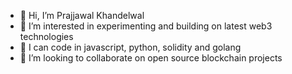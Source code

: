 - 👋 Hi, I’m Prajjawal Khandelwal
- 👀 I’m interested in experimenting and building on latest web3 technologies
- 🌱 I can code in javascript, python, solidity and golang
- 💞️ I’m looking to collaborate on open source blockchain projects

<!---
Prajjawalk/Prajjawalk is a ✨ special ✨ repository because its `README.md` (this file) appears on your GitHub profile.
You can click the Preview link to take a look at your changes.
--->
